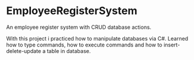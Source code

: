 # EmployeeRegisterSystem
An employee register system with CRUD database actions.

With this project i practiced how to manipulate databases via C#. Learned how to type commands, how to execute commands and how to insert-delete-update a table in database. 

